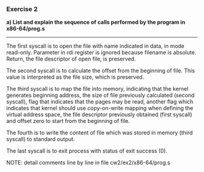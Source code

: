 ### Exercise 2

**a) List and explain the sequence of calls performed by the program in x86-64/prog.s**

----

The first syscall is to open the file with name indicated in data, in mode read-only. 
Parameter in rdi register is ignored because filename is absolute. Return, the file 
descriptor of open file, is preserved.

The second syscall is to calculate the offset from the beginning of file. This value 
is interpreted as the file size, which is preserved.

The third syscall is to map the file into memory, indicating that the kernel generates 
beginning address, the size of file previously calculated (second syscall), flag that 
indicates that the pages may be read, another flag which indicates that kernel should 
use copy-on-write mapping when defining the virtual address space, the file descriptor 
previously obtained (first syscall) and offset zero to start from the beginning of file.

The fourth is to write the content of file which was stored in memory (third syscall) 
to standard output.

The last syscall is to exit process with status of exit success (0).

NOTE: detail comments line by line in file cw2/ex2/x86-64/prog.s

